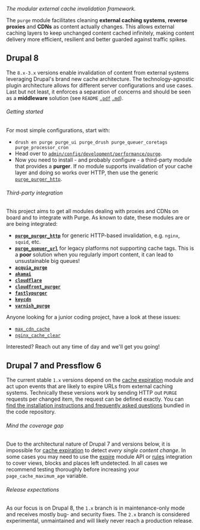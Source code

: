 [//]: # ( clear&&curl -s -F input_files[]=@PROJECTPAGE.md -F from=markdown -F to=html http://c.docverter.com/convert|tail -n+11|head -n-2 )

_The modular external cache invalidation framework._

The ``purge`` module facilitates cleaning **external caching systems**, **reverse
proxies** and **CDNs** as content actually changes. This allows external caching
layers to keep unchanged content cached infinitely, making content delivery more
efficient, resilient and better guarded against traffic spikes.

## Drupal 8
The ``8.x-3.x`` versions enable invalidation of content from external systems
leveraging Drupal's brand new cache architecture. The technology-agnostic plugin
architecture allows for different server configurations and use cases. Last but
not least, it enforces a separation of concerns and should be seen as a
**middleware** solution (see ``README``
[``.pdf``](http://cgit.drupalcode.org/purge/blob/README.pdf?h=8.x-3.x)
[``.md``](http://cgit.drupalcode.org/purge/plain/README.md?h=8.x-3.x)).

###### Getting started
For most simple configurations, start with:

* ``drush en purge purge_ui purge_drush purge_queuer_coretags purge_processor_cron``
* Head over to [``admin/config/development/performance/purge``](http://mysite/admin/config/development/performance/purge).
* Now you need to install - and probably configure -  a third-party module that
  provides a **purger**. If no module supports invalidation of your cache layer
  and doing so works over HTTP, then use the generic [``purge_purger_http``](https://www.drupal.org/project/purge_purger_http).

###### Third-party integration
This project aims to get all modules dealing with proxies and CDNs on board and
to integrate with Purge. As known to date, these modules are or are being
integrated:

 * **[``purge_purger_http``](https://www.drupal.org/project/purge_purger_http)**
   for generic HTTP-based invalidation, e.g. ``nginx``, ``squid``, etc.
 * **[``purge_queuer_url``](https://www.drupal.org/project/purge_queuer_url)**
   for legacy platforms not supporting cache tags. This is a **poor** solution
   when you regularly import content, it can lead to unsustainable big queues!
 * **[``acquia_purge``](https://www.drupal.org/project/acquia_purge)**
 * **[``akamai``](https://www.drupal.org/project/akamai)**
 * **[``cloudflare``](https://www.drupal.org/project/cloudflare)**
 * **[``cloudfront_purger``](https://www.drupal.org/project/cloudfront_purger)**
 * **[``fastlypurger``](https://www.drupal.org/project/fastly)**
 * **[``keycdn``](https://www.drupal.org/project/keycdn)**
 * **[``varnish_purge``](https://www.drupal.org/project/varnish_purge)**

Anyone looking for a junior coding project, have a look at these issues:

 * [``max_cdn_cache``](https://www.drupal.org/node/2902048)
 * [``nginx_cache_clear``](https://www.drupal.org/node/2902052)


Interested? Reach out any time of day and we'll get you going!

## Drupal 7 and Pressflow 6
The current stable ``1.x`` versions depend on the [cache expiration](http://drupal.org/project/expire)
module and act upon events that are likely to expire URLs from external caching
systems. Technically these versions work by sending HTTP out ``PURGE`` requests
per changed item, the request can be defined exactly. You can [find the installation
instructions and frequently asked questions](http://cgit.drupalcode.org/purge/plain/README.md?h=7.x-1.x)
bundled in the code repository.

###### Mind the coverage gap
Due to the architectural nature of Drupal 7 and versions below, it is impossible
for [cache expiration](http://drupal.org/project/expire) to detect _every single
content change_. In some cases you may need to use the [expire](http://drupal.org/project/expire)
module API or [rules](http://drupal.org/project/rules) integration to cover
views, blocks and places left undetected. In all cases we recommend testing
thoroughly before increasing your ``page_cache_maximum_age`` variable.

###### Release expectations
As our focus is on Drupal 8, the ``1.x`` branch is in maintenance-only mode and
receives mostly bug- and security fixes. The ``2.x`` branch is considered
experimental, unmaintained and will likely never reach a production release.
